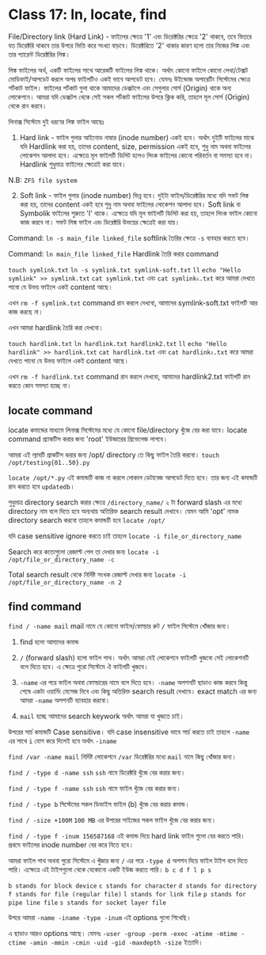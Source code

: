 # Class 17: ln, locate, find

File/Directory link (Hard Link) - ফাইলের ক্ষেত্রে '1' এবং ডিরেক্টরির ক্ষেত্রে '2' থাকবে, তবে ভিতরে যত ডিরেক্টরি থাকবে তার উপরে ভিত্তি করে সংখ্যা বাড়বে। ডিরেক্টরিতে '2' থাকার কারণ হলো তার নিজের লিঙ্ক এবং তার প্যারেন্ট ডিরেক্টরির লিঙ্ক।

লিঙ্ক ফাইলের অর্থ, একটি ফাইলের সাথে আরেকটি ফাইলের লিঙ্ক থাকে। অর্থাৎ কোনো ফাইলে কোনো লেখা/টেক্সট মোডিফাই/আপডেট করলে অপর ফাইলটিও একই ভাবে আপডেট হবে। যেমনঃ উইন্ডোজ অপারেটিং সিস্টেমের ক্ষেত্রে শর্টকাট ফাইল। ফাইলের শর্টকাট গুলা থাকে আমাদের ডেক্সটপে এবং সেগুলার সোর্স (Origin) থাকে অন্য লোকেশনে। আমরা যদি ডেক্সটপ থেকে সেই সকল শর্টকাট ফাইলের উপরে ক্লিক করি, তাহলে মূল সোর্স (Origin) থেকে রান করবে।

লিনাক্স সিস্টেমে দুই ধরণের লিঙ্ক ফাইল আছেঃ

1.  Hard link - ফাইল গুলার আইনোড নাম্বার (inode number) একই হবে। অর্থাৎ দুইটি ফাইলের মাঝে যদি Hardlink করা হয়, তাদের content, size, permission একই হবে, শুধু নাম অথবা ফাইলের লোকেশন আলাদা হবে। এক্ষেত্রে মূল ফাইলটি ডিলিট হলেও লিংক ফাইলের কোনো পরিবর্তন বা সমস্যা হবে না। Hardlink শুধুমাত্র ফাইলের ক্ষেত্রেই করা যাবে।

N.B: `ZFS file system`

2.  Soft link - ফাইল গুলার (inode number) ভিন্ন হবে। দুইটা ফাইল/ডিরেক্টরির মধ্যে যদি সফট লিঙ্ক করা হয়, তাদের content একই হবে শুধু নাম অথবা ফাইলের লোকেশন আলাদা হবে। Soft link বা Symbolik ফাইলের শুরুতে 'l' থাকে। এক্ষেত্রে যদি মূল ফাইলটি ডিলিট করা হয়, তাহলে লিংক ফাইল কোনো কাজ করবে না। সফট লিঙ্ক ফাইল এবং ডিরেক্টরি উভয়ের ক্ষেত্রেই করা যায়।

Command: `ln -s main_file linked_file` softlink তৈরির ক্ষেত্রে `-s` ব্যবহার করতে হবে।

Command: `ln main_file linked_file` Hardlink তৈরি করার command

`touch symlink.txt`
`ln -s symlink.txt symlink-soft.txt`
`ll`
`echo "Hello symlink" >> symlink.txt`
`cat symlink.txt` এবং
`cat symlink২.txt` করে আমরা দেখতে পাবো যে উভয় ফাইলে একই content আছে।

এখন `rm -f symlink.txt` command রান করলে দেখবো, আমাদের symlink-soft.txt ফাইলটি আর কাজ করছে না।

এখন আমরা hardlink তৈরি করা দেখবো।

`touch hardlink.txt`
`ln hardlink.txt hardlink2.txt`
`ll`
`echo "Hello hardlink" >> hardlink.txt`
`cat hardlink.txt` এবং
`cat hardlink২.txt` করে আমরা দেখতে পাবো যে উভয় ফাইলে একই content আছে।

এখন `rm -f hardlink.txt` command রান করলে দেখবো, আমাদের hardlink2.txt ফাইলটি রান করতে কোন সমস্যা হচ্ছে না।

## locate command

locate কমান্ডের মাধ্যমে লিনাক্স সিস্টেমের মধ্যে যে কোনো file/directory খুঁজে বের করা যাবে। locate command প্র্যাকটিস করার জন্য 'root' ইউজারের প্রিভেলেজ লাগবে।

আমরা এই ল্যাবটি প্রাকটিস করার জন্য /opt/ directory তে কিছু ফাইল তৈরি করবো।
`touch /opt/testing{01..50}.py`

`locate /opt/*.py` এই কমান্ডটি কাজ না করলে লোকাল ডেটাবেজ আপডেট দিতে হবে। তার জন্য এই কমান্ডটি রান করতে হবে `updatedb`।

শুধুমাত্র directory search করার ক্ষেত্রে `/directory_name/` ২ টা forward slash এর মধ্যে directory নাম বলে দিতে হবে অন্যথায় অতিরিক্ত search result দেখাবে। যেমন আমি 'opt' নামক directory search করবো তাহলে কমান্ডটি হবে `locate /opt/`

যদি case sensitive ignore করতে চাই তাহলে `locate -i file_or_directory_name`

Search করে কতোগুলো রেজাল্ট পেল তা দেখার জন্য
`locate -i /opt/file_or_directory_name -c`

Total search result থেকে নির্দিষ্ট সংখক রেজাল্ট দেখার জন্য `locate -i /opt/file_or_directory_name -n 2`

## find command

`find / -name mail` mail নামে যে কোনো ফাইল/ফোল্ডার রুট `/` ফাইল সিস্টেমে খোঁজার জন্য।

1. find হলো আমাদের কমান্ড

2. `/` (forward slash) হলো ফাইল পাথ। অর্থাৎ আমরা যেই লোকেশনে ফাইলটি খুজবো সেই লোকেশনটি বলে দিতে হবে। এ ক্ষেত্রে পুরো সিস্টেমে ঐ ফাইলটি খুজবে।

3. `-name` এর পরে ফাইল অথবা ফোল্ডারের নামে বলে দিতে হবে। `-name` অপশনটি ছাডাও কাজ করবে কিন্তু শেষে একটা ওয়ার্নিং মেসেজ দিবে এবং কিছু অতিরিক্ত search result দেখাবে। exact match এর জন্য আমরা `-name` অপশনটি ব্যাবহার করবো।

4. `mail` হচ্ছে আমাদের search keywork অর্থাৎ আমরা যা খুজতে চাই।

উপরের সার্চ কমান্ডটি Case sensitive। যদি case insensitive ভাবে সার্চ করতে চাই তাহলে `-name` এর সাথে `i` যোগ করে দিলেই হবে অর্থাৎ `-iname`

`find /var -name mail` নির্দিষ্ট লোকেশনে `/var` ডিরেক্টরির মধ্যে `mail` নামে কিছু খোঁজার জন্য।

`find / -type d -name ssh` `ssh` নামে ডিরেক্টরি খুঁজে বের করার জন্য।

`find / -type f -name ssh` `ssh` নামে ফাইল খুঁজে বের করার জন্য।

`find / -type b` সিস্টেমের সকল ডিভাইস ফাইল (b) খুঁজে বের করার কমান্ড।

`find / -size +100M` `100 MB` এর উপরের সাইজের সকল ফাইল খুঁজে বের করার জন্য।

`find / -type f -inum 156587168` এই কমান্ড দিয়ে hard link ফাইল গুলো বের করতে পারি। প্রথমে ফাইলের inode number বের করে নিতে হবে।

আমরা ফাইল পাথ অথবা পুরো সিস্টেমে এ খুঁজার জন্য `/` এর পরে `-type d` অপশন দিয়ে ফাইল টাইপ বলে দিতে পারি। এক্ষেত্রে এই টাইপগুলো থেকে যেকোনো একটি ইউজ করতে পারি। `b c d f l p s`

`b stands for block device`
`c stands for character`
`d stands for directory`
`f stands for file (regular file)`
`l stands for link file`
`p stands for pipe line file`
`s stands for socket layer file`

উপরে আমরা `-name -iname -type -inum` এই options গুলো শিখেছি।

এ ছাডাও আরও options আছে। যেমনঃ `-user -group -perm -exec -atime -mtime -ctime -amin -mmin -cmin -uid -gid -maxdepth -size` ইত্যাদি।
